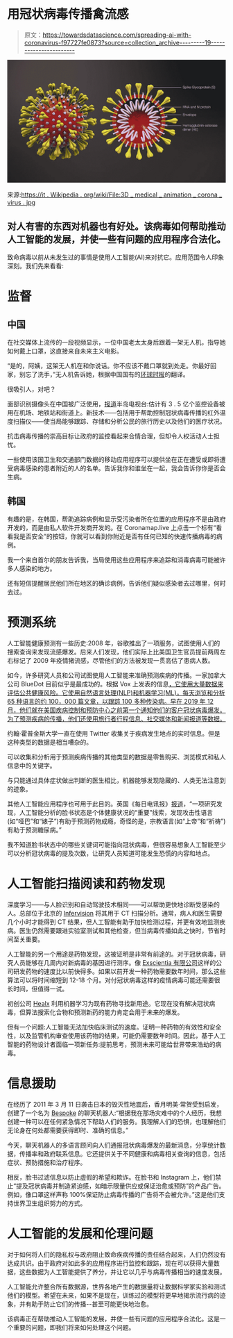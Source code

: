 # 用冠状病毒传播禽流感

> 原文：<https://towardsdatascience.com/spreading-ai-with-coronavirus-f97727fe0873?source=collection_archive---------19----------------------->

![](img/07886b0acbf54f4f23ec2ededcce6910.png)

来源:[https://it . Wikipedia . org/wiki/File:3D _ medical _ animation _ corona _ virus . jpg](https://it.wikipedia.org/wiki/File:3D_medical_animation_corona_virus.jpg)

## 对人有害的东西对机器也有好处。该病毒如何帮助推动人工智能的发展，并使一些有问题的应用程序合法化。

致命病毒以前从未发生过的事情是使用人工智能(AI)来对抗它。应用范围令人印象深刻。我们先来看看:

# 监督

## 中国

在社交媒体上流传的一段视频显示，一位中国老太太身后跟着一架无人机，指导她如何戴上口罩，这直接来自未来主义电影。

“是的，阿姨，这架无人机在和你说话。你不应该不戴口罩就到处走。你最好回家，别忘了洗手，”无人机告诉她，根据中国国有的[环球时报](https://twitter.com/globaltimesnews/status/1223218977570078721)的翻译。

很吸引人，对吧？

面部识别摄像头在中国被广泛使用，[报道](https://www.aljazeera.com/programmes/newsfeed/2020/02/coronavirus-china-facial-recognition-infrared-scanners-200224092119453.html)半岛电视台:估计有 3 . 5 亿个监控设备被用在机场、地铁站和街道上。新技术——包括用于帮助控制冠状病毒传播的红外温度扫描仪——使当局能够跟踪、存储和分析公民的旅行历史以及他们的医疗状况。

抗击病毒传播的崇高目标让政府的监控看起来合情合理，但却令人权活动人士担忧。

一些使用该国卫生和交通部门数据的移动应用程序可以提供坐在正在遭受或即将遭受病毒感染的患者附近的人的名单。告诉我你和谁坐在一起，我会告诉你你是否会生病。

## 韩国

有趣的是，在韩国，帮助追踪病例和显示受污染者所在位置的应用程序不是由政府开发的，而是由私人软件开发商开发的。在 Coronamap.live 上点击一个标有“看看我是否安全”的按钮，你就可以看到你附近是否有任何已知的快速传播病毒的病例。

我一个来自首尔的朋友告诉我，当局使用这些应用程序来追踪和消毒病毒可能被许多人感染的地方。

还有短信提醒居民他们所在地区的确诊病例，告诉他们疑似感染者去过哪里，何时去过。

# 预测系统

人工智能健康预测有一些历史:2008 年，谷歌推出了一项服务，试图使用人们的搜索查询来发现流感爆发。后来人们发现，他们实际上比美国卫生官员提前两周左右标记了 2009 年疫情猪流感，尽管他们的方法被发现一贯高估了患病人数。

如今，许多研究人员和公司试图使用人工智能来准确预测疾病的传播。一家加拿大公司 BlueDot 目前似乎是最成功的。根据 Vox 上发表的信息[，它使用大量数据来评估公共健康风险。它使用自然语言处理(NLP)和机器学习(ML)，每天浏览和分析 65 种语言的约 100，000 篇文章，以跟踪 100 多种传染病。早在 2019 年 12 月，他们就在美国疾病控制和预防中心之前第一个通知他们的客户冠状病毒爆发。为了预测疾病的传播，他们还使用旅行者行程信息、社交媒体和新闻报道等数据。](https://www.vox.com/recode/2020/1/28/21110902/artificial-intelligence-ai-coronavirus-wuhan)

约翰·霍普金斯大学一直在使用 Twitter 收集关于疾病发生地点的实时信息。但是这种类型的数据是相当嘈杂的。

可以收集和分析用于预测疾病传播的其他类型的数据是零售购买、浏览模式和私人信息中的关键字。

与只能通过具体症状做出判断的医生相比，机器能够发现隐藏的、人类无法注意到的迹象。

其他人工智能应用程序也可用于此目的。英国《每日电讯报》[报道](https://www.telegraph.co.uk/technology/2020/01/21/ai-could-combat-spread-chinas-deadly-coronavirus/)，“一项研究发现，人工智能分析的脸书状态是个体健康状况的“重要”线索，发现攻击性语言(如“哑巴”和“婊子”)有助于预测药物成瘾，奇怪的是，宗教语言(如“上帝”和“祈祷”)有助于预测糖尿病。”

我不知道脸书状态中的哪些关键词可能指向冠状病毒，但很容易想象人工智能至少可以分析冠状病毒的提及次数，让研究人员知道可能发生恐慌的内容和地点。

# 人工智能扫描阅读和药物发现

深度学习——与人脸识别和自动驾驶技术相同——可以帮助更快地诊断受感染的人。总部位于北京的 [Infervision](https://www.crunchbase.com/organization/infervision) 将其用于 CT 扫描分析。通常，病人和医生需要几个小时才能得到 CT 结果，但人工智能有助于加快检测过程，并更有效地监测疾病。医生仍然需要跟进实验室测试和其他检查，但当病毒传播如此之快时，节省时间至关重要。

人工智能的另一个用途是药物发现，这被证明是非常有前途的。对于冠状病毒，研究人员能够在几周内对新病毒的基因进行测序。像 [Exscientia 有限公司](https://www.bloomberg.com/quote/1541245D:LN)这样的公司研发药物的速度比以前快得多。如果以前开发一种药物需要数年时间，那么这些算法可以将时间缩短到 12-18 个月。对付冠状病毒这样的疫情病毒可能还需要很长时间，但值得一试。

初创公司 [Healx](https://healx.io/) 利用机器学习为现有药物寻找新用途。它现在没有解决冠状病毒，但算法搜索化合物和预测新药的能力肯定会用于未来的爆发。

但有一个问题:人工智能无法加快临床测试的速度。证明一种药物的有效性和安全性，以及监管机构审查使用该药物的结果，可能仍需要数年时间。因此，基于人工智能的药物设计者面临一项新任务:提前思考，预测未来可能给世界带来浩劫的病毒。

# 信息援助

在经历了 2011 年 3 月 11 日袭击日本的毁灭性地震后，香月明美·常贺受到启发，创建了一个名为 [Bespoke](https://www.be-spoke.io/index.html) 的聊天机器人:“根据我在那场灾难中的个人经历，我想创建一种可以在任何紧急情况下帮助人们的服务。我理解人们的恐惧，也理解他们无论身在何处都需要获得即时、准确的信息。”

今天，聊天机器人的多语言顾问向人们通报冠状病毒爆发的最新消息，分享统计数据，传播率和政府联系信息。它还提供关于不同健康和病毒相关查询的信息，包括症状、预防措施和治疗程序。

相反，脸书过滤信息以防止虚假的希望和欺诈。在脸书和 Instagram 上，他们禁止“提及冠状病毒并制造紧迫感，如暗示限量供应或保证治愈或预防”的产品广告。例如，像口罩这样声称 100%保证防止病毒传播的广告将不会被允许。”这是他们支持世界卫生组织努力的方式。

# 人工智能的发展和伦理问题

对于如何将人们的隐私权与政府阻止致命疾病传播的责任结合起来，人们仍然没有达成共识。由于政府对如此多的应用程序进行监控和跟踪，现在可以获得大量数据，这些数据为人工智能提供了养分，并让它以几乎与病毒传播相当的速度发展。

人工智能允许整合所有数据源，世界各地产生的数据量将让数据科学家实验和测试他们的模型。希望在未来，如果不是现在，训练过的模型将更早地揭示流行病的迹象，并有助于防止它们的传播--甚至可能更快地治愈。

该病毒正在帮助推动人工智能的发展，并使一些有问题的应用程序合法化。这是一个重要的问题，即我们将来如何处理这个问题。